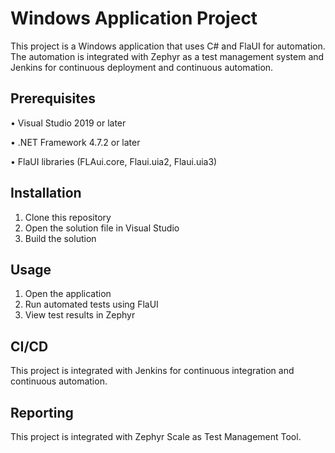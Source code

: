 # Windows Application Project

This project is a Windows application that uses C# and FlaUI for automation. The automation is integrated with Zephyr as a test management system and Jenkins for continuous deployment and continuous automation.

## Prerequisites

•  Visual Studio 2019 or later

•  .NET Framework 4.7.2 or later

•  FlaUI libraries (FLAui.core, Flaui.uia2, Flaui.uia3)


## Installation

1. Clone this repository
2. Open the solution file in Visual Studio
3. Build the solution

## Usage

1. Open the application
2. Run automated tests using FlaUI
3. View test results in Zephyr

## CI/CD

This project is integrated with Jenkins for continuous integration and continuous automation.

## Reporting

This project is integrated with Zephyr Scale as Test Management Tool.
